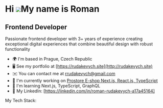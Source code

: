 Hi ![](https://user-images.githubusercontent.com/18350557/176309783-0785949b-9127-417c-8b55-ab5a4333674e.gif)My name is Roman
=============================================================================================================================

Frontend Developer
------------------

Passionate frontend developer with 3+ years of experience creating exceptional digital experiences that combine beautiful design with robust functionality

* 🌍  I'm based in Prague, Czech Republic
* 🖥️  See my portfolio at [https://rudakevych.site](http://rudakevych.site)
* ✉️  You can contact me at [rrudakevych@gmail.com](mailto:rrudakevych@gmail.com)
* 🚀  I'm currently working on [Prostore E-shop Next.js, React.js, TypeScript](http://rudakevych.site)
* 🧠  I'm learning Next.js, TypeScript, GraphQL
* 🧠  My LinkedIn: [https://linkedin.com/in/roman-rudakevych-a17a45164]

My Tech Stack:
[](https://github.com/RomanRDQ/RomanRDQ/blob/master/icons/react.svg)